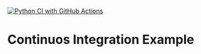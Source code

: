 [![Python CI with GitHub Actions](https://github.com/Hausdorff94/continuos-integration/actions/workflows/main.yml/badge.svg)](https://github.com/Hausdorff94/continuos-integration/actions/workflows/main.yml)

# Continuos Integration Example
